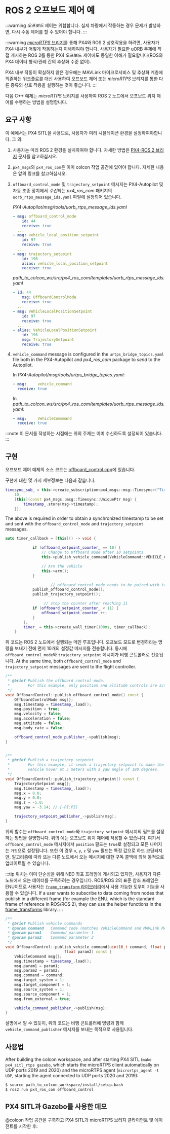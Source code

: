 # ROS 2 오프보드 제어 예

:::warning
*오프보드* 제어는 위험합니다. 실제 차량에서 작동하는 경우 문제가 발생하면, 다시 수동 제어를 할 수 있어야 합니다.
:::

:::warning
[*microRTPS* 브리지](../middleware/micrortps.md)를 통해 PX4와 ROS 2 상호작용을 하려면, 사용자가 PX4 내부가 어떻게 작동하는지 이해하여야 합니다. 사용자가 필요한 uORB 주제에 직접 게시하는 ROS 2를 통한 PX4 오프보드 제어에도 동일한 이해가 필요합니다(ROS와 PX4 데이터 형식/관례 간의 추상화 수준 없이).

PX4 내부 작동이 확실하지 않은 경우에는 MAVLink 마이크로서비스 및 추상화 계층에 의존하는 워크플로를 대신 사용하여 오프보드 제어 또는 *microRTPS* 브리지를 통한 다른 종류의 상호 작용을 실행하는 것이 좋습니다.
:::

다음 C++ 예제는 *microRTPS* 브리지를 사용하여 ROS 2 노드에서 오프보드 위치 제어를 수행하는 방법을 설명합니다.

## 요구 사항

이 예에서는 PX4 SITL을 사용므로, 사용자가 미리 시뮬레이션 환경을 설정하여야합니다. 그 외:

1. 사용자는 미리 ROS 2 환경을 설치하여야 합니다. 자세한 방법은 [PX4-ROS 2 브리지](../ros/ros2_comm.md) 문서를 참고하십시오.
1. `px4_msgs`와 `px4_ros_com`은 이미 colcon 작업 공간에 있어야 합니다. 자세한 내용은 앞의 링크를 참고하십시오.
1. `offboard_control_mode` 및 `trajectory_setpoint` 메시지는 PX4-Autopilot 및  자동 조종 장치에서 *수신*되는 *px4_ros_com* 패키지의 `uorb_rtps_message_ids.yaml` 파일에 설정되어 있습니다.

   *PX4-Autopilot/msg/tools/uorb_rtps_message_ids.yaml*
   ```yaml
   - msg: offboard_control_mode
       id: 44
       receive: true
     ...
   - msg: vehicle_local_position_setpoint
       id: 97
       receive: true
     ...
   - msg: trajectory_setpoint
       id: 196
       alias: vehicle_local_position_setpoint
       receive: true
   ```

   *path_to_colcon_ws/src/px4_ros_com/templates/uorb_rtps_message_ids.yaml*
   ```yaml
   - id: 44
       msg: OffboardControlMode
       receive: true
     ...
   - msg: VehicleLocalPositionSetpoint
       id: 97
       receive: true
     ...
   - alias: VehicleLocalPositionSetpoint
       id: 196
       msg: TrajectorySetpoint
       receive: true
   ```
 1. `vehicle_command` message is configured in the `urtps_bridge_topics.yaml` file both in the PX4-Autopilot and *px4_ros_com* package to *send* to the Autopilot.

    In *PX4-Autopilot/msg/tools/urtps_bridge_topics.yaml*:
    ```yaml
    - msg:     vehicle_command
      receive: true
    ```

    In *path_to_colcon_ws/src/px4_ros_com/templates/uorb_rtps_message_ids.yaml*:
    ```yaml
    - msg:     VehicleCommmand
      receive: true
    ```

   :::note
이 문서를 작성하는 시점에는 위의 주제는 이미 수신하도록 설정되어 있습니다.
:::

## 구현

오프보드 제어 예제의 소스 코드는 [offboard_control.cpp](https://github.com/PX4/px4_ros_com/blob/master/src/examples/offboard/offboard_control.cpp)에 있습니다.

구현에 대한 몇 가지 세부정보는 다음과 같습니다.

```cpp
timesync_sub_ = this->create_subscription<px4_msgs::msg::Timesync>("Timesync_PubSubTopic",
    10,
    [this](const px4_msgs::msg::Timesync::UniquePtr msg) {
        timestamp_.store(msg->timestamp);
    });
```

The above is required in order to obtain a synchronized timestamp to be set and sent with the `offboard_control_mode` and `trajectory_setpoint` messages.

```cpp
auto timer_callback = [this]() -> void {

            if (offboard_setpoint_counter_ == 10) {
                // Change to Offboard mode after 10 setpoints
                this->publish_vehicle_command(VehicleCommand::VEHICLE_CMD_DO_SET_MODE, 1, 6);

                // Arm the vehicle
                this->arm();
            }

                    // offboard_control_mode needs to be paired with trajectory_setpoint
            publish_offboard_control_mode();
            publish_trajectory_setpoint();

                 // stop the counter after reaching 11
            if (offboard_setpoint_counter_ < 11) {
                offboard_setpoint_counter_++;
            }
        };
        timer_ = this->create_wall_timer(100ms, timer_callback);
    }
```

위 코드는 ROS 2 노드에서 실행되는 메인 루프입니다. 오프보드 모드로 변경하라는 명령을 보내기 전에 먼저 10개의 설정값 메시지를 전송합니다. 동시에 `offboard_control_mode`와 `trajectory_setpoint` 메시지가 비행 콘트롤러로 전송됩니다. At the same time, both `offboard_control_mode` and `trajectory_setpoint` messages are sent to the flight controller.

```cpp
/**
 * @brief Publish the offboard control mode.
 *        For this example, only position and altitude controls are active.
 */
void OffboardControl::publish_offboard_control_mode() const {
    OffboardControlMode msg{};
    msg.timestamp = timestamp_.load();
    msg.position = true;
    msg.velocity = false;
    msg.acceleration = false;
    msg.attitude = false;
    msg.body_rate = false;

    offboard_control_mode_publisher_->publish(msg);
}


/**
 * @brief Publish a trajectory setpoint
 *        For this example, it sends a trajectory setpoint to make the
 *        vehicle hover at 5 meters with a yaw angle of 180 degrees.
 */
void OffboardControl::publish_trajectory_setpoint() const {
    TrajectorySetpoint msg{};
    msg.timestamp = timestamp_.load();
    msg.x = 0.0;
    msg.y = 0.0;
    msg.z = -5.0;
    msg.yaw = -3.14; // [-PI:PI]

    trajectory_setpoint_publisher_->publish(msg);
}
```

위의 함수는 `offboard_control_mode`와 `trajectory_setpoint` 메시지의 필드를 설정하는 방법을 설명합니다. 위의 예는 오프보드 위치 제어에 적용할 수 있습니다. 여기서 `offboard_control_mode` 메시지에서 `position` 필드는 `true`로 설정되고 모든 나머지는 `거짓`으로 설정됩니다. 또한 이 경우 `x`, `y`, `z` 및 `yaw` 필드는 특정 값으로 하드 코딩되지만, 알고리즘에 따라 또는 다른 노드에서 오는 메시지에 대한 구독 콜백에 의해 동적으로 업데이트될 수 있습니다.

:::tip
위치는 이미 단순성을 위해 NED 좌표 프레임에 게시되고 있지만, 사용자가 다른 노드에서 오는 데이터를 구독하려는 경우입니다. ROS/ROS 2의 표준 참조 프레임은 ENU이므로 사용자는 [`frame_transform` 라이브러리](https://github.com/PX4/px4_ros_com/blob/master/src/lib/frame_transforms.cpp)에서 사용 가능한 도우미 기능을 사용할 수 있습니다. If a user wants to subscribe to data coming from nodes that publish in a different frame (for example the ENU, which is the standard frame of reference in ROS/ROS 2), they can use the helper functions in the [frame_transforms](https://github.com/PX4/px4_ros_com/blob/master/src/lib/frame_transforms.cpp) library.
:::

```cpp
/**
 * @brief Publish vehicle commands
 * @param command   Command code (matches VehicleCommand and MAVLink MAV_CMD codes)
 * @param param1    Command parameter 1
 * @param param2    Command parameter 2
 */
void OffboardControl::publish_vehicle_command(uint16_t command, float param1,
                          float param2) const {
    VehicleCommand msg{};
    msg.timestamp = timestamp_.load();
    msg.param1 = param1;
    msg.param2 = param2;
    msg.command = command;
    msg.target_system = 1;
    msg.target_component = 1;
    msg.source_system = 1;
    msg.source_component = 1;
    msg.from_external = true;

    vehicle_command_publisher_->publish(msg);
}
```

설명에서 알 수 있듯이, 위의 코드는 비행 콘트롤러에 명령과 함께 `vehicle_command_publisher` 메시지를 보내는 목적으로 사용됩니다.

## 사용법

After building the colcon workspace, and after starting PX4 SITL (`make px4_sitl_rtps gazebo`, which starts the microRTPS client automatically on UDP ports 2019 and 2020) and the microRTPS agent (`micrortps_agent -t UDP`, starting the agent connected to UDP ports 2020 and 2019):

```sh
$ source path_to_colcon_workspace/install/setup.bash
$ ros2 run px4_ros_com offboard_control
```

## PX4 SITL과 Gazebo를 사용한 데모

@colcon 작업 공간을 구축하고 PX4 SITL과 microRTPS 브리지 클라이언트 및 에이전트를 시작한 후:
